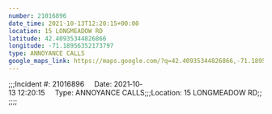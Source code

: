 ```yaml
---
number: 21016896
date_time: 2021-10-13T12:20:15+00:00
location: 15 LONGMEADOW RD
latitude: 42.40935344826866
longitude: -71.18956352173797
type: ANNOYANCE CALLS
google_maps_link: https://maps.google.com/?q=42.40935344826866,-71.18956352173797
---
```


;;;Incident #: 21016896     Date: 2021‐10‐13 12:20:15     Type: ANNOYANCE CALLS;;;Location: 15 LONGMEADOW RD;;;;;;
